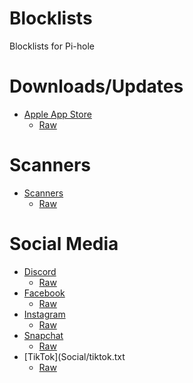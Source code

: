 # Blocklists
Blocklists for Pi-hole

# Downloads/Updates
- [Apple App Store](Downloads/appstore.txt)
  - [Raw](https://raw.githubusercontent.com/jaykepeters/Blocklists/master/Downloads/appstore.txt)

# Scanners
- [Scanners](https://github.com/jaykepeters/Blocklists/blob/master/Scanners/scanners.txt)
  - [Raw](https://raw.githubusercontent.com/jaykepeters/Blocklists/master/Scanners/scanners.txt)

# Social Media
- [Discord](Social/discord.txt)
  - [Raw](https://raw.githubusercontent.com/jaykepeters/Blocklists/master/Social/discord.txt)
- [Facebook](Social/facebook.txt)
  - [Raw](https://raw.githubusercontent.com/jaykepeters/Blocklists/master/Social/facebook.txt)
- [Instagram](Social/instagram.txt)
  - [Raw](https://raw.githubusercontent.com/jaykepeters/Blocklists/master/Social/instagram.txt)
- [Snapchat](Social/snapchat.txt)
  - [Raw](https://raw.githubusercontent.com/jaykepeters/Blocklists/master/Social/snapchat.txt)
- [TikTok](Social/tiktok.txt
  - [Raw](https://raw.githubusercontent.com/jaykepeters/Blocklists/master/Social/tiktok.txt)
